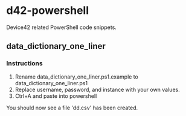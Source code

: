 # d42-powershell
Device42 related PowerShell code snippets.
## data_dictionary_one_liner
### Instructions
1. Rename data_dictionary_one_liner.ps1.example to data_dictionary_one_liner.ps1
2. Replace username, password, and instance with your own values.
3. Ctrl+A and paste into powershell

You should now see a file 'dd.csv' has been created.